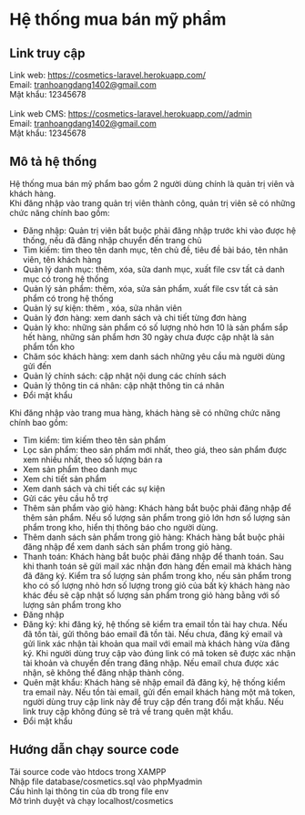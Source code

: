 # Hệ thống mua bán mỹ phẩm

## Link truy cập

Link web: https://cosmetics-laravel.herokuapp.com/
<br>
Email: tranhoangdang1402@gmail.com
<br>
Mật khẩu: 12345678
<br>
<br>
Link web CMS: https://cosmetics-laravel.herokuapp.com//admin
<br>
Email: tranhoangdang1402@gmail.com
<br>
Mật khẩu: 12345678
<br>

## Mô tả hệ thống

Hệ thống mua bán mỹ phẩm bao gồm 2 người dùng chính là quản trị viên và khách hàng.<br>
Khi đăng nhập vào trang quản trị viên thành công, quản trị viên sẽ có những chức năng chính bao gồm:

-   Đăng nhập: Quản trị viên bắt buộc phải đăng nhập trước khi vào được hệ thống, nếu đã đăng nhập chuyển đến trang chủ
-   Tìm kiếm: tìm theo tên danh mục, tên chủ đề, tiêu đề bài báo, tên nhân viên, tên khách hàng
-   Quản lý danh mục: thêm, xóa, sửa danh mục, xuất file csv tất cả danh mục có trong hệ thống
-   Quản lý sản phẩm: thêm, xóa, sửa sản phẩm, xuất file csv tất cả sản phẩm có trong hệ thống
-   Quản lý sự kiện: thêm , xóa, sửa nhân viên
-   Quản lý đơn hàng: xem danh sách và chi tiết từng đơn hàng
-   Quản lý kho: những sản phẩm có số lượng nhỏ hơn 10 là sản phẩm sắp hết hàng, những sản phẩm hơn 30 ngày chưa được cập nhật là sản phẩm tồn kho
-   Chăm sóc khách hàng: xem danh sách những yêu cầu mà người dùng gửi đến
-   Quản lý chính sách: cập nhật nội dung các chính sách
-   Quản lý thông tin cá nhân: cập nhật thông tin cá nhân
-   Đổi mật khẩu

Khi đăng nhập vào trang mua hàng, khách hàng sẽ có những chức năng chính bao gồm:

-   Tìm kiểm: tìm kiếm theo tên sản phẩm
-   Lọc sản phẩm: theo sản phẩm mới nhất, theo giá, theo sản phẩm được xem nhiều nhất, theo số lượng bán ra
-   Xem sản phẩm theo danh mục
-   Xem chi tiết sản phẩm
-   Xem danh sách và chi tiết các sự kiện
-   Gửi các yêu cầu hỗ trợ
-   Thêm sản phẩm vào giỏ hàng: Khách hàng bắt buộc phải đăng nhập để thêm sản phẩm. Nếu số lượng sản phẩm trong giỏ lớn hơn số lượng sản phẩm trong kho, hiển thị thông báo cho người dùng.
-   Thêm danh sách sản phẩm trong giỏ hàng: Khách hàng bắt buộc phải đăng nhập để xem danh sách sản phẩm trong giỏ hàng.
-   Thanh toán: Khách hàng bắt buộc phải đăng nhập để thanh toán. Sau khi thanh toán sẽ gửi mail xác nhận đơn hàng đến email mà khách hàng đã đăng ký. Kiểm tra số lượng sản phẩm trong kho, nếu sản phẩm trong kho có số lượng nhỏ hơn số lượng trong giỏ của bất kỳ khách hàng nào khác đều sẽ cập nhật số lượng sản phẩm trong giỏ hàng bằng với số lượng sản phẩm trong kho
-   Đăng nhập
-   Đăng ký: khi đăng ký, hệ thống sẽ kiểm tra email tồn tài hay chưa. Nếu đã tồn tài, gửi thông báo email đã tồn tài. Nếu chưa, đăng ký email và gửi link xác nhận tài khoản qua mail với email mà khách hàng vừa đăng ký. Khi người dùng truy cập vào đúng link có mã token sẽ được xác nhận tài khoản và chuyển đến trang đăng nhập. Nếu email chưa được xác nhận, sẽ không thể đăng nhập thành công.
-   Quên mật khẩu: Khách hàng sẽ nhập email đã đăng ký, hệ thống kiểm tra email này. Nếu tồn tài email, gửi đến email khách hàng một mã token, người dùng truy cập link này để truy cập đến trang đổi mật khẩu. Nếu link truy cập không đúng sẽ trả về trang quên mật khẩu.
-   Đổi mật khẩu

## Hướng dẫn chạy source code

Tải source code vào htdocs trong XAMPP<br>
Nhập file database/cosmetics.sql vào phpMyadmin<br>
Cấu hình lại thông tin của db trong file env<br>
Mở trình duyệt và chạy localhost/cosmetics
